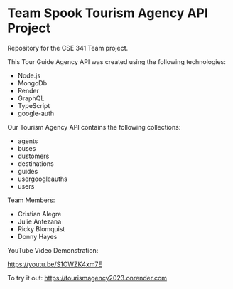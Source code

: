 # Team Spook Tourism Agency API Project

Repository for the CSE 341 Team project.

This Tour Guide Agency API was created using the following technologies:
* Node.js
* MongoDb
* Render
* GraphQL
* TypeScript
* google-auth

Our Tourism Agency API contains the following collections:
* agents
* buses
* dustomers
* destinations
* guides
* usergoogleauths
* users

Team Members:
* Cristian Alegre
* Julie Antezana
* Ricky Blomquist
* Donny Hayes

YouTube Video Demonstration:

https://youtu.be/S1OWZK4xm7E

To try it out: https://tourismagency2023.onrender.com
